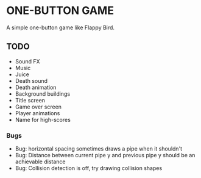 # ONE-BUTTON GAME

A simple one-button game like Flappy Bird.

## TODO

- Sound FX
- Music
- Juice
- Death sound
- Death animation
- Background buildings
- Title screen
- Game over screen
- Player animations
- Name for high-scores

### Bugs

- Bug: horizontal spacing sometimes draws a pipe when it shouldn't
- Bug: Distance between current pipe y and previous pipe y should be an achievable distance
- Bug: Collision detection is off, try drawing collision shapes
